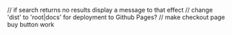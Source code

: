 // if search returns no results display a message to that effect
// change 'dist' to 'root|docs' for deployment to Github Pages?
// make checkout page buy button work